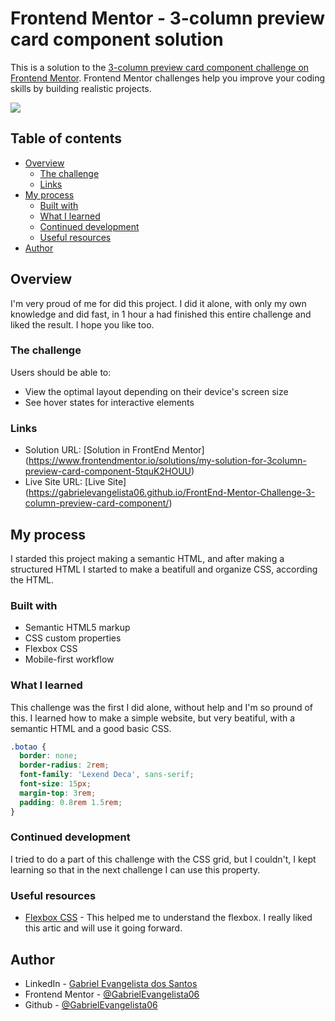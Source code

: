 # Frontend Mentor - 3-column preview card component solution

This is a solution to the [3-column preview card component challenge on Frontend Mentor](https://www.frontendmentor.io/challenges/3column-preview-card-component-pH92eAR2-). Frontend Mentor challenges help you improve your coding skills by building realistic projects.

![](https://lh3.googleusercontent.com/_O3QWowZIiCeDWuazYkf8usmuGHnzjfb896BmPlWdG0EluR1zKfX4JceFrxVy1YaT0AELYH3_KZObrUDls0Dyx5x3HgTOoATBSUan6tQeVarqIE5WGl-Qu-5Qo_ZJoZhPeUKAcs52syq4Ij3kLUYAcI6Gov70CR4ce7K9OgxwleCwKk523DP_NdiNcf6vjmDnus6HIJO4IOMJddgeBwMVth1MVpj6fSoELg5uW8m3sC6R9tuEa5qhavBsrarRJ5l6zJeuOjWWM96xla1I1wwRx8oJC5ybU4PPTS0vdAqzInB0aTeFW67--bKdz4rIolOTwZRLxJA3uGUX8hYHBSau9GnV-r0VT7I6BxgD8d-ykcZOffTO3YC65R_a9TL8WZ-Moq4LumpLawYv4KOaaVOv6d55dPTBkVQYMh4BUXbDsoMA1eGnIBqwFGMzCbdV9fZrkPQBh4mD5h1i-MiA7tIdivCHbV_5xSpmYBlVNed_eeeNAeE5PSCI9i3VY5USUs8bXpsdeXVd6puNtQmuRuR2W2qstte2hk3VsCK65b-Da6TF0d-iRKw20iBYhB8F4Rq_TRlImGfxH8DkyGAHbpm27EKQDRE2gklZEN6nTDleaLc4Hsb2OY97qW0S3sHw9wlL837DFY5wO-F1qYBRe6vlmj2t1YeCQ1Z_4D89e-vWFgBVo5mDrchECouZz4ftPd3yURkB09S9bk2MZ4qM-KLxIhdzXGU6rIpRmuGGsC3YgeW6dmu2qtqFc-N06aderwxCliIepAXm-Tx85WTjE70Y_fimgrQxY4JA3gJ33384_ua1mVLpUmYE4S-N2PjpdAmqsnhi9oQQbTA5n6NH5x3Js2ub9g2_C98_r0953PJqMbZXUnwesR_XRF3BbU2NiDwUirHak0Rev3CDibi7EHy5o1pn6zw7pAr5Rv6my2xweGSLfcyY0qEtg7pdvkIhC8hyjY5ndSqjLEJ2zo6b5KlcmaPmZxX-Q9-gJbVT7dl2L_hJEJ0-ZCOROWIuQXkD-33FwC4HftaMeuSEi2u200LHA=w958-h464-no?authuser=3#vitrinedev)

## Table of contents

- [Overview](#overview)
  - [The challenge](#the-challenge)
  - [Links](#links)
- [My process](#my-process)
  - [Built with](#built-with)
  - [What I learned](#what-i-learned)
  - [Continued development](#continued-development)
  - [Useful resources](#useful-resources)
- [Author](#author)

## Overview

I'm very proud of me for did this project. I did it alone, with only my own knowledge and did fast, in 1 hour a had finished this entire challenge and liked the result. I hope you like too.

### The challenge

Users should be able to:

- View the optimal layout depending on their device's screen size
- See hover states for interactive elements

### Links

- Solution URL: [Solution in FrontEnd Mentor] (https://www.frontendmentor.io/solutions/my-solution-for-3column-preview-card-component-5tquK2HOUU)
- Live Site URL: [Live Site] (https://gabrielevangelista06.github.io/FrontEnd-Mentor-Challenge-3-column-preview-card-component/)

## My process

I starded this project making a semantic HTML, and after making a structured HTML I started to make a beatifull and organize CSS, according the HTML.

### Built with

- Semantic HTML5 markup
- CSS custom properties
- Flexbox CSS
- Mobile-first workflow

### What I learned

This challenge was the first I did alone, without help and I'm so pround of this. I learned how to make a simple website, but very beatiful, with a semantic HTML and a good basic CSS.

```css
.botao {
  border: none;
  border-radius: 2rem;
  font-family: 'Lexend Deca', sans-serif;
  font-size: 15px;
  margin-top: 3rem;
  padding: 0.8rem 1.5rem;
}
```

### Continued development

I tried to do a part of this challenge with the CSS grid, but I couldn't, I kept learning so that in the next challenge I can use this property.

### Useful resources

- [Flexbox CSS](https://www.alura.com.br/artigos/css-guia-do-flexbox) -
  This helped me to understand the flexbox. I really liked this artic and will use it going forward.

## Author

- LinkedIn - [Gabriel Evangelista dos Santos](https://www.linkedin.com/in/gabriel-evangelista-dos-santos-694232229/)
- Frontend Mentor - [@GabrielEvangelista06](https://www.frontendmentor.io/profile/GabrielEvangelista06)
- Github - [@GabrielEvangelista06](https://github.com/GabrielEvangelista06)
